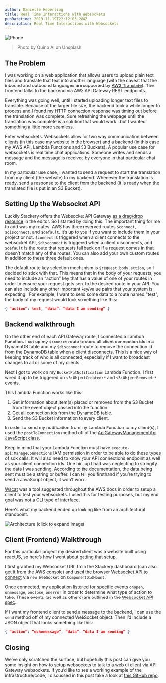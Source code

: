 ```yaml
---
author: Danielle Heberling
title: Real Time Interactions with Websockets
pubDatetime: 2019-11-19T22:12:03.284Z
description: Real Time Interactions with Websockets
---
```


![Phone](/assets/phone.jpg)

> Photo by Quino Al on Unsplash

## The Problem

I was working on a web application that allows users to upload plain text files and translate that text into another language (with the caveat that the inbound and outbound languages are supported by <a href="https://docs.aws.amazon.com/translate/latest/dg/what-is.html" target="_blank" rel="noopener noreferrer">AWS Translate</a>). The frontend talks to the backend via AWS API Gateway REST endpoints.

Everything was going well, until I started uploading longer text files to translate. Because of the larger file size, the backend took a while longer to process and I found my HTTP connection response was timing out before the translation was complete. Sure refreshing the webpage until the translation was complete is a solution that would work...but I wanted something a little more seamless.

Enter websockets. Websockets allow for two way communication between clients (in this case my website in the browser) and a backend (in this case my AWS API, Lambda Functions and S3 Buckets). A popular use case for websockets is real time chat applications. Someone writes and sends a message and the message is received by everyone in that particular chat room.

In my particular use case, I wanted to send a request to start the translation from my client (the website) to my backend. Whenever the translation is ready, send a response to the client from the backend (it is ready when the translated file is put in an S3 Bucket).

## Setting Up the Websocket API

Luckily Stackery offers the Websocket API Gateway <a href="https://docs.stackery.io/docs/api/nodes/WebSocketApi/" target="_blank" rel="noopener noreferrer">as a drag/drop resource</a> in the editor. So I started by doing this. The important thing for me to add was my routes. AWS has three reserved routes `$connect`, `$disconnect`, and `$default`. It’s up to you if you want to include them in your project or not. `$connect` is triggered when a client connects to the websocket API, `$disconnect` is triggered when a client disconnects, and `$default` is the route that requests fall back on if a request comes in that doesn’t match any of the routes. You can also add your own custom routes in addition to these three default ones.

The default route key selection mechanism is `$request.body.action`, so I decided to stick with that. This means that in the body of your requests, you need to include an “action” key that has a value of one of your routes in order to ensure your request gets sent to the desired route in your API. You can also include any other important key/value pairs that your system is expecting.  For example, I want to send some data to a route named "test", the body of my request would look something like this:

```json
{ “action”: test, “data”: “data I am sending” }
```

## Backend walkthrough

On the other end of each API Gateway route, I connected a Lambda Function. I set up my `$connect` route to store all client connection ids in a DynamoDB table and my `$disconnect` route to remove the connection id from the DynamoDB table when a client disconnects. This is a nice way of keeping track of who is all connected, especially if I want to broadcast changes to all or some of my clients.

Next I got to work on my `BucketPutNotification` Lambda Function. I first wired it up to be triggered on `s3:ObjectCreated:*` and `s3:ObjectRemoved:*` events.

This Lambda Function works like this:

1. Get information about item(s) placed or removed from the S3 Bucket from the event object passed into the function.
2. Get all connection ids from the DynamoDB table.
3. Send the S3 Bucket information to every client.

In order to send my notification from my Lambda Function to my client(s), I used the `postToConnection` method off of the <a href="https://docs.aws.amazon.com/AWSJavaScriptSDK/latest/AWS/ApiGatewayManagementApi.html#postToConnection-property" target="_blank" rel="noopener noreferrer">ApiGatewayManagementApi JavaScript class</a>.

Keep in mind that your Lambda Function must have `execute-api:ManageConnections` IAM permission in order to be able to do these types of sdk calls. It will also need to know your API connections endpoint as well as your client connection ids. One hiccup I had was neglecting to stringify the data I was sending. According to the documentation, the data being sent must be a string or buffer. I can tell you firsthand if you’re trying to send a JavaScript object, it won’t work.

<a href="https://www.npmjs.com/package/wscat" target="_blank" rel="noopener noreferrer">Wscat</a> was a tool suggested throughout the AWS docs in order to setup a client to test your websockets. I used this for testing purposes, but my end goal was not a CLI type of interface.

Here's what my backend ended up looking like from an architectural standpoint.

![Architecture](/assets/websocketarchitecture.png)
(click to expand image)

## Client (Frontend) Walkthrough

For this particular project my desired client was a website built using reactJS, so here’s how I went about getting that setup.

I first grabbed my Websocket URL from the Stackery dashboard (can also get it from the AWS console) and used the browser <a href="https://developer.mozilla.org/en-US/docs/Web/API/WebSockets_API" target="_blank" rel="noopener noreferrer">Websocket API to connect</a> via `new WebSocket` on `ComponentDidMount`.

Once connected, my application listened for specific events `onopen`, `onmessage`, `onclose`, `onerror` in order to determine what type of action to take. These events (as well as others) are outlined in the <a href="https://developer.mozilla.org/en-US/docs/Web/API/WebSocket" target="_blank" rel="noopener noreferrer">Websocket API spec</a>.

If I want my frontend client to send a message to the backend, I can use the `send` method off of my connected WebSocket object. Then I’d include a JSON object that looks something like this:

```json
{ “action”: “echomessage”, “data”: “data I am sending” }
```

## Closing

We’ve only scratched the surface, but hopefully this post can give you some insight on how to setup websockets to talk to a web ui client via API Gateway websockets. If you’d like to see a working example of the infrastructure/code, I discussed in this post take a look at <a href="https://github.com/deeheber/websockets" target="_blank" rel="noopener noreferrer">this GitHub repo</a>.
